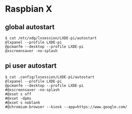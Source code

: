 # Raspbian X

## global autostart

```console
$ cat /etc/xdg/lxsession/LXDE-pi/autostart
@lxpanel --profile LXDE-pi
@pcmanfm --desktop --profile LXDE-pi
@xscreensaver -no-splash
```

## pi user autostart

```console
$ cat .config/lxsession/LXDE-pi/autostart
@lxpanel --profile LXDE-pi
@pcmanfm --desktop --profile LXDE-pi
#@xscreensaver -no-splash
#@xset s off
#@xset -dpms
#@xset s noblank
#@chromium-browser --kiosk --app=https://www.google.com/
```

